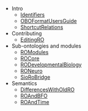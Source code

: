  * Intro
    * [Identifiers](Identifiers.md)
    * [OBOFormatUsersGuide](OBOFormatUsersGuide.md)
    * [ShortcutRelations](ShortcutRelations.md)
  * Contributing
    * [EditingRO](EditingRO.md)
  * Sub-ontologies and modules
    * [ROModules](ROModules.md)
    * [ROCore](ROCore.md)
    * [RODevelopmentalBiology](RODevelopmentalBiology.md)
    * [RONeuro](RONeuro.md)
    * [SioRoBridge](SioRoBridge.md)
  * Semantics
    * [DifferencesWithOldRO](DifferencesWithOldRO.md)
    * [ROAndBFO](ROAndBFO.md)
    * [ROAndTime](ROAndTime.md)